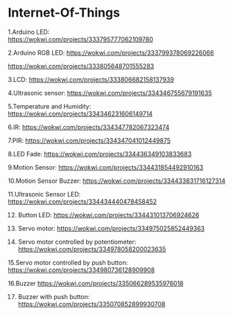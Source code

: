 # Internet-Of-Things
1.Arduino LED:<br>
https://wokwi.com/projects/333795777062109780

2.Arduino RGB LED:
https://wokwi.com/projects/333799378069226066

https://wokwi.com/projects/333805648701555283

3.LCD:
https://wokwi.com/projects/333806682158137939

4.Ultrasonic sensor:
https://wokwi.com/projects/334346755679191635

5.Temperature and Humidity:
https://wokwi.com/projects/334346231606149714

6.IR:
https://wokwi.com/projects/334347782067323474

7.PIR:
https://wokwi.com/projects/334347041012449875

8.LED Fade:
https://wokwi.com/projects/334436349103833683

9.Motion Sensor:
https://wokwi.com/projects/334431854492910163

10.Motion Sensor Buzzer:
https://wokwi.com/projects/334433831716127314

11.Ultrasonic Sensor LED:
https://wokwi.com/projects/334434440478458452

12. Button LED:
https://wokwi.com/projects/334431013706924626

13. Servo motor:
https://wokwi.com/projects/334975025852449363

14. Servo motor controlled by potentiometer:
https://wokwi.com/projects/334978058200023635

15.Servo motor controlled by push button:
https://wokwi.com/projects/334980736128909908

16.Buzzer
https://wokwi.com/projects/335066289535976018

17. Buzzer with push button:
https://wokwi.com/projects/335070852899930708
